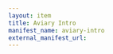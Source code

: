 ```yaml
---
layout: item
title: Aviary Intro
manifest_name: aviary-intro
external_manifest_url: 
---
```

<!-- Add an essay or interpretive material below this line,
using HTML or markdown.  Do not modify this file above this line -->
